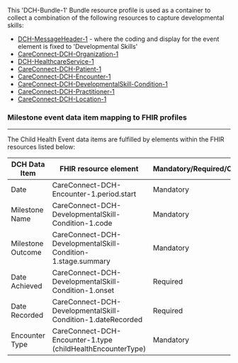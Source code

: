 This 'DCH-Bundle-1' Bundle resource profile is used as a container to collect a combination of the following resources to capture developmental skills:

- [DCH-MessageHeader-1] - where the coding and display for the event element is fixed to 'Developmental Skills'
- [CareConnect-DCH-Organization-1]
- [DCH-HealthcareService-1]
- [CareConnect-DCH-Patient-1]
- [CareConnect-DCH-Encounter-1]
- [CareConnect-DCH-DevelopmentalSkill-Condition-1]
- [CareConnect-DCH-Practitioner-1]
- [CareConnect-DCH-Location-1]
                                                                                                   
### Milestone event data item mapping to FHIR profiles ###
----------
The Child Health Event data items are fulfilled by elements within the FHIR resources listed below:

| DCH Data Item     | FHIR resource element                                       | Mandatory/Required/Optional |
|-------------------|-------------------------------------------------------------|-----------------------------|
| Date              | CareConnect-DCH-Encounter-1.period.start                    | Mandatory                   |
| Milestone Name    | CareConnect-DCH-DevelopmentalSkill-Condition-1.code                  | Mandatory                   |
| Milestone Outcome | CareConnect-DCH-DevelopmentalSkill-Condition-1.stage.summary         | Mandatory                   |
| Date Achieved     | CareConnect-DCH-DevelopmentalSkill-Condition-1.onset                 | Required                    |
| Date Recorded     | CareConnect-DCH-DevelopmentalSkill-Condition-1.dateRecorded          | Required                    |
| Encounter Type    | CareConnect-DCH-Encounter-1.type (childHealthEncounterType) | Mandatory                   |

[DCH-MessageHeader-1]:dch-messageheader-1.html
[CareConnect-DCH-Organization-1]:careconnect-dch-organization-1.html
[CareConnect-DCH-Patient-1]:careconnect-dch-patient-1.html
[CareConnect-DCH-Encounter-1]:careconnect-dch-encounter-1.html
[CareConnect-DCH-Practitioner-1]:careconnect-dch-practitioner-1.html
[CareConnect-DCH-Location-1]:careconnect-dch-location-1.html
[CareConnect-DCH-DevelopmentalSkill-Condition-1]:careconnect-dch-developmentalskill-condition-1.html
[DCH-HealthcareService-1]:dch-healthcareservice-1.html